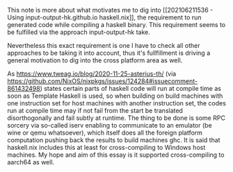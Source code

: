 This note is more about what motivates me to dig into [[202106211536 - Using input-output-hk.github.io haskell.nix]], the requirement to run generated code while compiling a haskell binary. This requirement seems to be fulfilled via the approach input-output-hk take.

Nevertheless this exact requirement is one I have to check all other approaches to be taking it into account, thus it's fullfillment is driving a general motivation to dig into the cross platform area as well.

As https://www.tweag.io/blog/2020-11-25-asterius-th/ (via https://github.com/NixOS/nixpkgs/issues/124284#issuecomment-861432498) states certain parts of haskell code will run at compile time as soon as Template Haskell is used, so when building on build machines with one instruction set for host machines with another instruction set, the codes run at compile time may if not fail from the start be translated disorthogonally and fail subtly at runtime. The thing to be done is some RPC sorcery via so-called iserv enabling to communicate to an emulator (be wine or qemu whatsoever), which itself does all the foreign platform computation pushing back the results to build machines ghc.
It is said that haskell.nix includes this at least for cross-compiling to Windows host machines. My hope and aim of this essay is it supported cross-compiling to aarch64 as well.